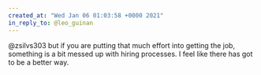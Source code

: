 ```yaml
---
created_at: "Wed Jan 06 01:03:58 +0000 2021"
in_reply_to: @leo_guinan
---
```


@zsilvs303 but if you are putting that much effort into getting the job, something is a bit messed up with hiring processes. I feel like there has got to be a better way.